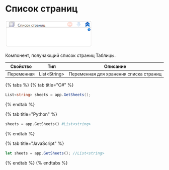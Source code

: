# Список страниц

![](../../../../../resources/activities/basic/myoffice/table/table-pages/image-582.png)

Компонент, получающий список страниц Таблицы.

| Свойство   | Тип           | Описание                               |
| ---------- | ------------- | -------------------------------------- |
| Переменная | List\<String> | Переменная для хранения списка страниц |

{% tabs %}
{% tab title="C#" %}
```csharp
List<string> sheets = app.GetSheets();
```
{% endtab %}

{% tab title="Python" %}
```python
sheets = app.GetSheets() #List<string>
```
{% endtab %}

{% tab title="JavaScript" %}
```javascript
let sheets = app.GetSheets(); //List<string>
```
{% endtab %}
{% endtabs %}
